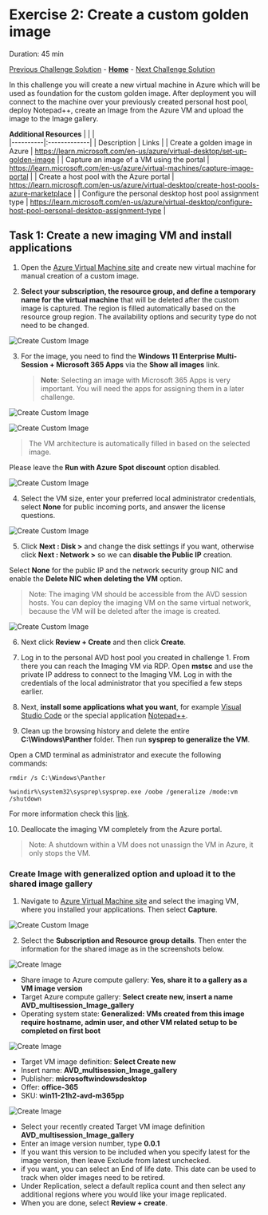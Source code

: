 # Exercise 2: Create a custom golden image

Duration: 45 min

[Previous Challenge Solution](./01-Personal-Hostpools-solution.md) - **[Home](../Readme.md)** - [Next Challenge Solution](./03-multi-session-Hostpools-solution.md)

In this challenge you will create a new virtual machine in Azure which will be used as foundation for the custom golden image. After deployment you will connect to the machine over your previously created personal host pool, deploy Notepad++, create an Image from the Azure VM and upload the image to the Image gallery. 


**Additional Resources**
|              |            |  
|----------|:-------------|
| Description | Links |
| Create a golden image in Azure | https://learn.microsoft.com/en-us/azure/virtual-desktop/set-up-golden-image |
| Capture an image of a VM using the portal |  https://learn.microsoft.com/en-us/azure/virtual-machines/capture-image-portal | 
| Create a host pool with the Azure portal | https://learn.microsoft.com/en-us/azure/virtual-desktop/create-host-pools-azure-marketplace |
| Configure the personal desktop host pool assignment type | https://learn.microsoft.com/en-us/azure/virtual-desktop/configure-host-pool-personal-desktop-assignment-type | 


## Task 1: Create a new imaging VM and install applications

1.  Open the [Azure Virtual Machine site](https://azvm.cmd.ms/) and create new virtual machine for manual creation of a custom image. 

2. **Select your subscription, the resource group, and define a temporary name for the virtual machine** that will be deleted after the custom image is captured. The region is filled automatically based on the resource group region. The availability options and security type do not need to be changed. 

![Create Custom Image](../Images/02-Create_CustomImage_1.png)

3. For the image, you need to find the **Windows 11 Enterprise Multi-Session + Microsoft 365 Apps** via the **Show all images** link.
    >**Note**: Selecting an image with Microsoft 365 Apps is very important. You will need the apps for assigning them in a later challenge.

![Create Custom Image](../Images/02-Create_CustomImage_2.png)

![Create Custom Image](../Images/02-Create_CustomImage_3.png)

> The VM architecture is automatically filled in based on the selected image.

Please leave the **Run with Azure Spot discount** option disabled. 

![Create Custom Image](../Images/02-Create_CustomImage_4.png)

4. Select the VM size, enter your preferred local administrator credentials, select **None** for public incoming ports, and answer the license questions.  

![Create Custom Image](../Images/02-Create_CustomImage_5.png)

5. Click **Next : Disk >** and change the disk settings if you want, otherwise click **Next : Network >** so we can **disable the Public IP** creation.  

Select **None** for the public IP and the network security group NIC and enable the **Delete NIC when deleting the VM** option. 

>Note: The imaging VM should be accessible from the AVD session hosts. You can deploy the imaging VM on the same virtual network, because the VM will be deleted after the image is created. 

![Create Custom Image](../Images/02-Create_CustomImage_6.png)

6. Next click **Review + Create** and then click **Create**.

7. Log in to the personal AVD host pool you created in challenge 1. From there you can reach the Imaging VM via RDP. Open **mstsc** and use the private IP address to connect to the Imaging VM. Log in with the credentials of the local administrator that you specified a few steps earlier. 

8. Next, **install some applications what you want**, for example [Visual Studio Code](https://aka.ms/vscode-win32-x64-system-stable) or the special application [Notepad++](https://github.com/notepad-plus-plus/notepad-plus-plus/releases/download/v8.4.7/npp.8.4.7.Installer.x64.exe).

9. Clean up the browsing history and delete the entire **C:\Windows\Panther** folder. Then run **sysprep to generalize the VM**. 

Open a CMD terminal as administrator and execute the following commands:

``` CMD 
rmdir /s C:\Windows\Panther

%windir%\system32\sysprep\sysprep.exe /oobe /generalize /mode:vm /shutdown
```

For more information check this [link](https://learn.microsoft.com/en-us/azure/virtual-machines/generalize).

10. Deallocate the imaging VM completely from the Azure portal. 

> Note: A shutdown within a VM does not unassign the VM in Azure, it only stops the VM. 

### Create Image with generalized option and upload it to the shared image gallery

1. Navigate to [Azure Virtual Machine site](https://azvm.cmd.ms/) and select the imaging VM, where you installed your applications. Then select **Capture**.

![Create Custom Image](../Images/02-Create_CustomImage_7.png)

2. Select the **Subscription and Resource group details**. Then enter the information for the shared image as in the screenshots below.  

![Create Image](../Images/02-Create_Image_2.png)

- Share image to Azure compute gallery: **Yes, share it to a gallery as a VM image version**
- Target Azure compute gallery: **Select create new, insert a name AVD_multisession_Image_gallery**
- Operating system state: **Generalized: VMs created from this image require hostname, admin user, and other VM related setup to be completed on first boot**

![Create Image](../Images/02-Create_Image_3.png)
- Target VM image definition: **Select Create new**
- Insert name: **AVD_multisession_Image_gallery**
- Publisher: **microsoftwindowsdesktop**
- Offer: **office-365**
- SKU: **win11-21h2-avd-m365pp**

![Create Image](../Images/02-Create_Image_4.png)

- Select your recently created Target VM image definition **AVD_multisession_Image_gallery**
- Enter an image version number, type **0.0.1**
- If you want this version to be included when you specify latest for the image version, then leave Exclude from latest unchecked.
- if you want, you can select an End of life date. This date can be used to track when older images need to be retired.
- Under Replication, select a default replica count and then select any additional regions where you would like your image replicated.
- When you are done, select **Review + create**.
